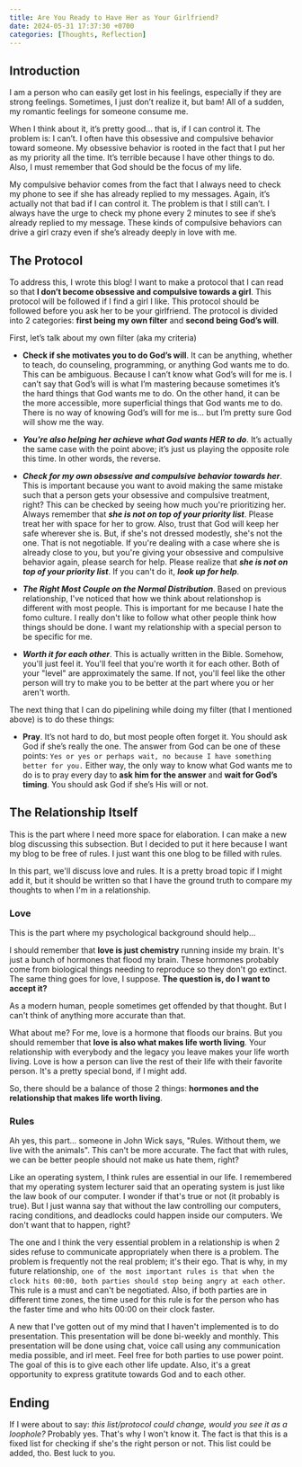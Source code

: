 ```yaml
---
title: Are You Ready to Have Her as Your Girlfriend?
date: 2024-05-31 17:37:30 +0700
categories: [Thoughts, Reflection]
---
```


## Introduction

I am a person who can easily get lost in his feelings, especially if they are strong feelings. Sometimes, I just don’t realize it, but bam! All of a sudden, my romantic feelings for someone consume me.

When I think about it, it’s pretty good… that is, if I can control it. The problem is: I can’t. I often have this obsessive and compulsive behavior toward someone. My obsessive behavior is rooted in the fact that I put her as my priority all the time. It’s terrible because I have other things to do. Also, I must remember that God should be the focus of my life.

My compulsive behavior comes from the fact that I always need to check my phone to see if she has already replied to my messages. Again, it’s actually not that bad if I can control it. The problem is that I still can’t. I always have the urge to check my phone every 2 minutes to see if she’s already replied to my message. These kinds of compulsive behaviors can drive a girl crazy even if she’s already deeply in love with me.

## The Protocol

To address this, I wrote this blog! I want to make a protocol that I can read so that **I don’t become obsessive and compulsive towards a girl**. This protocol will be followed if I find a girl I like. This protocol should be followed before you ask her to be your girlfriend. The protocol is divided into 2 categories: **first being my own filter** and **second being God’s will**.

First, let’s talk about my own filter (aka my criteria)

- **Check if she motivates you to do God’s will**. It can be anything, whether to teach, do counseling, programming, or anything God wants me to do. This can be ambiguous. Because I can’t know what God’s will for me is. I can’t say that God’s will is what I’m mastering because sometimes it’s the hard things that God wants me to do. On the other hand, it can be the more accessible, more superficial things that God wants me to do. There is no way of knowing God’s will for me is… but I’m pretty sure God will show me the way.

- **_You're also helping her achieve what God wants HER to do_**. It’s actually the same case with the point above; it’s just us playing the opposite role this time. In other words, the reverse.

- **_Check for my own obsessive and compulsive behavior towards her_**. This is important because you want to avoid making the same mistake such that a person gets your obsessive and compulsive treatment, right? This can be checked by seeing how much you're prioritizing her. Always remember that **_she is not on top of your priority list_**. Please treat her with space for her to grow. Also, trust that God will keep her safe wherever she is. But, if she's not dressed modestly, she's not the one. That is not negotiable. If you're dealing with a case where she is already close to you, but you're giving your obsessive and compulsive behavior again, please search for help. Please realize that **_she is not on top of your priority list_**. If you can't do it, **_look up for help_**.

- **_The Right Most Couple on the Normal Distribution_**. Based on previous relationship, I've noticed that how we think about relationshop is different with most people. This is important for me because I hate the fomo culture. I really don't like to follow what other people think how things should be done. I want my relationship with a special person to be specific for me.

- **_Worth it for each other_**. This is actually written in the Bible. Somehow, you'll just feel it. You'll feel that you're worth it for each other. Both of your "level" are approximately the same. If not, you'll feel like the other person will try to make you to be better at the part where you or her aren't worth.

The next thing that I can do pipelining while doing my filter (that I mentioned above) is to do these things:

- **Pray**. It’s not hard to do, but most people often forget it. You should ask God if she’s really the one. The answer from God can be one of these points: `Yes or yes or perhaps wait, no because I have something better for you.` Either way, the only way to know what God wants me to do is to pray every day to **ask him for the answer** and **wait for God’s timing**. You should ask God if she’s His will or not.

## The Relationship Itself

This is the part where I need more space for elaboration. I can make a new blog discussing this subsection. But I decided to put it here because I want my blog to be free of rules. I just want this one blog to be filled with rules.

In this part, we'll discuss love and rules. It is a pretty broad topic if I might add it, but it should be written so that I have the ground truth to compare my thoughts to when I'm in a relationship.

### Love

This is the part where my psychological background should help...

I should remember that **love is just chemistry** running inside my brain. It's just a bunch of hormones that flood my brain. These hormones probably come from biological things needing to reproduce so they don't go extinct. The same thing goes for love, I suppose. **The question is, do I want to accept it?**

As a modern human, people sometimes get offended by that thought. But I can't think of anything more accurate than that.

What about me? For me, love is a hormone that floods our brains. But you should remember that **love is also what makes life worth living**. Your relationship with everybody and the legacy you leave makes your life worth living. Love is how a person can live the rest of their life with their favorite person. It's a pretty special bond, if I might add.

So, there should be a balance of those 2 things: **hormones and the relationship that makes life worth living**.

### Rules

Ah yes, this part... someone in John Wick says, "Rules. Without them, we live with the animals". This can't be more accurate. The fact that with rules, we can be better people should not make us hate them, right?

Like an operating system, I think rules are essential in our life. I remembered that my operating system lecturer said that an operating system is just like the law book of our computer. I wonder if that's true or not (it probably is true). But I just wanna say that without the law controlling our computers, racing conditions, and deadlocks could happen inside our computers. We don't want that to happen, right?

The one and I think the very essential problem in a relationship is when 2 sides refuse to communicate appropriately when there is a problem. The problem is frequently not the real problem; it's their ego. That is why, in my future relationship, `one of the most important rules is that when the clock hits 00:00, both parties should stop being angry at each other`. This rule is a must and can't be negotiated. Also, if both parties are in different time zones, the time used for this rule is for the person who has the faster time and who hits 00:00 on their clock faster.

A new that I've gotten out of my mind that I haven't implemented is to do presentation. This presentation will be done bi-weekly and monthly. This presentation will be done using chat, voice call using any communication media possible, and irl meet. Feel free for both parties to use power point. The goal of this is to give each other life update. Also, it's a great opportunity to express gratitute towards God and to each other.

## Ending

If I were about to say: _this list/protocol could change, would you see it as a loophole?_ Probably yes. That's why I won't know it. The fact is that this is a fixed list for checking if she's the right person or not. This list could be added, tho. Best luck to you.
